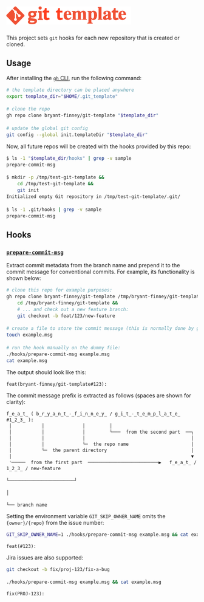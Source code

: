 # ![git logo](assets/Git-Logo-1788C.png)

This project sets `git` hooks for each new repository that is created or cloned.

## Usage

After installing the [`gh` CLI](https://cli.github.com/), run the following command:

```sh
# the template directory can be placed anywhere
export template_dir="$HOME/.git_template"

# clone the repo
gh repo clone bryant-finney/git-template "$template_dir"

# update the global git config
git config --global init.templateDir "$template_dir"
```

Now, all future repos will be created with the hooks provided by this repo:

```sh
$ ls -1 "$template_dir/hooks" | grep -v sample
prepare-commit-msg

$ mkdir -p /tmp/test-git-template &&
    cd /tmp/test-git-template &&
    git init
Initialized empty Git repository in /tmp/test-git-template/.git/

$ ls -1 .git/hooks | grep -v sample
prepare-commit-msg
```

## Hooks

### [`prepare-commit-msg`](hooks/prepare-commit-msg)

Extract commit metadata from the branch name and prepend it to the commit message for conventional
commits. For example, its functionality is shown below:

```sh
# clone this repo for example purposes:
gh repo clone bryant-finney/git-template /tmp/bryant-finney/git-template &&
    cd /tmp/bryant-finney/git-template &&
    # ... and check out a new feature branch:
    git checkout -b feat/123/new-feature

# create a file to store the commit message (this is normally done by git)
touch example.msg

# run the hook manually on the dummy file:
./hooks/prepare-commit-msg example.msg
cat example.msg
```

The output should look like this:

```
feat(bryant-finney/git-template#123):
```

The commit message prefix is extracted as follows (spaces are shown for clarity):

```
f̲e̲a̲t̲ ( b̲r̲y̲a̲n̲t̲-̲f̲i̲n̲n̲e̲y̲ / g̲i̲t̲-̲t̲e̲m̲p̲l̲a̲t̲e̲ #1̲2̲3̲ ):
 │           │              │         │
 │           │              │         └───  from the second part  ──┐
 │           │              │                                       │
 │           │              └─  the repo name                       │
 │           └─  the parent directory                               │
 │                                                                  ▼
 ⌎─────  from the first part  ──────────────────────────▶   f̲e̲a̲t̲ / 1̲2̲3̲ / new-feature
                                                           └────────────────────────┘
                                                                        │
                                                                        └── branch name
```

Setting the environment variable `GIT_SKIP_OWNER_NAME` omits the `{owner}/{repo}` from the issue
number:

```sh
GIT_SKIP_OWNER_NAME=1 ./hooks/prepare-commit-msg example.msg && cat example.msg
```

```
feat(#123):
```

Jira issues are also supported:

```sh
git checkout -b fix/proj-123/fix-a-bug

./hooks/prepare-commit-msg example.msg && cat example.msg
```

```
fix(PROJ-123):
```
